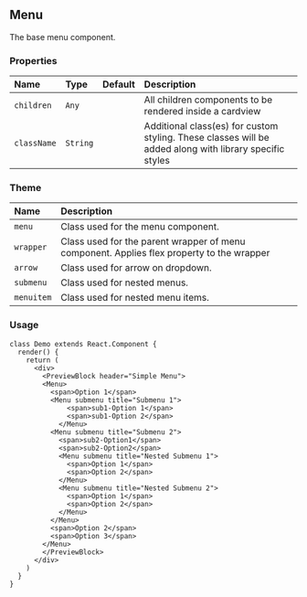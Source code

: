 ## Menu

The base menu component.

### Properties
| Name | Type | Default | Description |
|:-----|:-----|:-----|:-----|
| `children` | `Any` | &nbsp; | All children components to be rendered inside a cardview |
| `className` | `String` | &nbsp; | Additional class(es) for custom styling. These classes will be added along with library specific styles |

### Theme

| Name     | Description|
|:---------|:-----------|
| `menu`   | Class used for the menu component.|
| `wrapper` |  Class used for the parent wrapper of menu component. Applies flex property to the wrapper |
| `arrow` | Class used for arrow on dropdown. |
| `submenu` | Class used for nested menus. | 
| `menuitem` | Class used for nested menu items. | 

### Usage
```
class Demo extends React.Component {
  render() {
    return (
      <div>
        <PreviewBlock header="Simple Menu">
        <Menu>
          <span>Option 1</span>
          <Menu submenu title="Submenu 1">
              <span>sub1-Option 1</span>
              <span>sub1-Option 2</span>
            </Menu>
          <Menu submenu title="Submenu 2">
            <span>sub2-Option1</span>
            <span>sub2-Option2</span>
            <Menu submenu title="Nested Submenu 1">
              <span>Option 1</span>
              <span>Option 2</span>
            </Menu>
            <Menu submenu title="Nested Submenu 2">
              <span>Option 1</span>
              <span>Option 2</span>
            </Menu>
          </Menu>
          <span>Option 2</span>
          <span>Option 3</span>
        </Menu>
        </PreviewBlock>
      </div>
    )
  }
}
```
